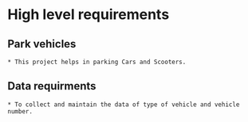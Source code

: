 #  High level requirements
  
  
  ## Park vehicles
    
    * This project helps in parking Cars and Scooters.
  
  ## Data requirments
  
    * To collect and maintain the data of type of vehicle and vehicle number.
    

